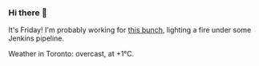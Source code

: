 ### Hi there :wave:

It's Friday! I'm probably working for [this bunch](https://github.com/kohofinancial), lighting a fire under some Jenkins pipeline.

Weather in Toronto: overcast, at +1°C.
